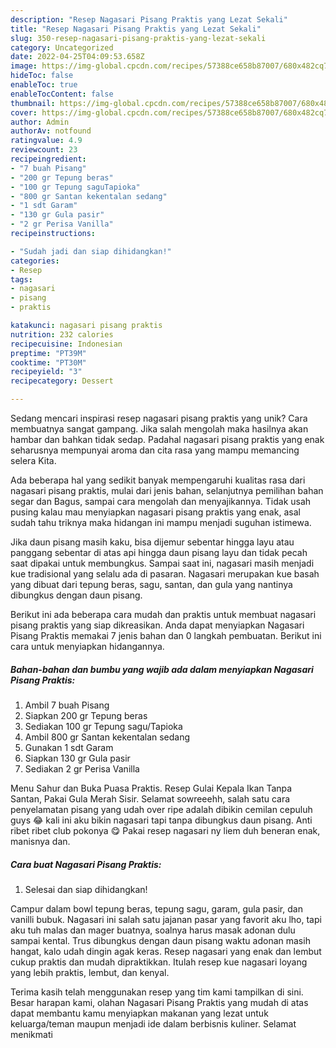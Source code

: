 ```yaml
---
description: "Resep Nagasari Pisang Praktis yang Lezat Sekali"
title: "Resep Nagasari Pisang Praktis yang Lezat Sekali"
slug: 350-resep-nagasari-pisang-praktis-yang-lezat-sekali
category: Uncategorized
date: 2022-04-25T04:09:53.658Z
image: https://img-global.cpcdn.com/recipes/57388ce658b87007/680x482cq70/nagasari-pisang-praktis-foto-resep-utama.jpg
hideToc: false
enableToc: true
enableTocContent: false
thumbnail: https://img-global.cpcdn.com/recipes/57388ce658b87007/680x482cq70/nagasari-pisang-praktis-foto-resep-utama.jpg
cover: https://img-global.cpcdn.com/recipes/57388ce658b87007/680x482cq70/nagasari-pisang-praktis-foto-resep-utama.jpg
author: Admin
authorAv: notfound
ratingvalue: 4.9
reviewcount: 23
recipeingredient:
- "7 buah Pisang"
- "200 gr Tepung beras"
- "100 gr Tepung saguTapioka"
- "800 gr Santan kekentalan sedang"
- "1 sdt Garam"
- "130 gr Gula pasir"
- "2 gr Perisa Vanilla"
recipeinstructions:

- "Sudah jadi dan siap dihidangkan!"
categories:
- Resep
tags:
- nagasari
- pisang
- praktis

katakunci: nagasari pisang praktis 
nutrition: 232 calories
recipecuisine: Indonesian
preptime: "PT39M"
cooktime: "PT30M"
recipeyield: "3"
recipecategory: Dessert

---
```





Sedang mencari inspirasi resep nagasari pisang praktis yang unik? Cara membuatnya sangat gampang. Jika salah mengolah maka hasilnya akan hambar dan bahkan tidak sedap. Padahal nagasari pisang praktis yang enak seharusnya mempunyai aroma dan cita rasa yang mampu memancing selera Kita.





Ada beberapa hal yang sedikit banyak mempengaruhi kualitas rasa dari nagasari pisang praktis, mulai dari jenis bahan, selanjutnya pemilihan bahan segar dan Bagus, sampai cara mengolah dan menyajikannya. Tidak usah pusing kalau mau menyiapkan nagasari pisang praktis yang enak,      asal sudah tahu triknya maka hidangan ini mampu menjadi suguhan istimewa.














Jika daun pisang masih kaku, bisa dijemur sebentar hingga layu atau panggang sebentar di atas api hingga daun pisang layu dan tidak pecah saat dipakai untuk membungkus. Sampai saat ini, nagasari masih menjadi kue tradisional yang selalu ada di pasaran. Nagasari merupakan kue basah yang dibuat dari tepung beras, sagu, santan, dan gula yang nantinya dibungkus dengan daun pisang.






Berikut ini ada beberapa cara mudah dan praktis untuk membuat nagasari pisang praktis yang siap dikreasikan. Anda dapat menyiapkan Nagasari Pisang Praktis memakai 7 jenis bahan dan 0 langkah pembuatan. Berikut ini cara untuk menyiapkan hidangannya.

<!--inarticleads1-->

##### Bahan-bahan dan bumbu yang wajib ada dalam menyiapkan Nagasari Pisang Praktis:

1. Ambil 7 buah Pisang
1. Siapkan 200 gr Tepung beras
1. Sediakan 100 gr Tepung sagu/Tapioka
1. Ambil 800 gr Santan kekentalan sedang
1. Gunakan 1 sdt Garam
1. Siapkan 130 gr Gula pasir
1. Sediakan 2 gr Perisa Vanilla


Menu Sahur dan Buka Puasa Praktis. Resep Gulai Kepala Ikan Tanpa Santan, Pakai Gula Merah Sisir. Selamat sowreeehh, salah satu cara penyelamatan pisang yang udah over ripe adalah dibikin cemilan cepuluh guys 😂 kali ini aku bikin nagasari tapi tanpa dibungkus daun pisang. Anti ribet ribet club pokonya 😋 Pakai resep nagasari ny liem duh beneran enak, manisnya dan. 

<!--inarticleads2-->

##### Cara buat Nagasari Pisang Praktis:


1. Selesai dan siap dihidangkan!

Campur dalam bowl tepung beras, tepung sagu, garam, gula pasir, dan vanilli bubuk. Nagasari ini salah satu jajanan pasar yang favorit aku lho, tapi aku tuh malas dan mager buatnya, soalnya harus masak adonan dulu sampai kental. Trus dibungkus dengan daun pisang waktu adonan masih hangat, kalo udah dingin agak keras. Resep nagasari yang enak dan lembut cukup praktis dan mudah dipraktikkan. Itulah resep kue nagasari loyang yang lebih praktis, lembut, dan kenyal. 

Terima kasih telah menggunakan resep yang tim kami tampilkan di sini. Besar harapan kami, olahan Nagasari Pisang Praktis yang mudah di atas dapat membantu kamu menyiapkan makanan yang lezat untuk keluarga/teman maupun menjadi ide dalam berbisnis kuliner. Selamat menikmati
